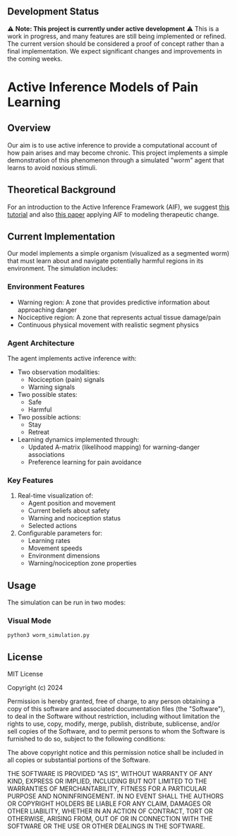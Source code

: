 
## Development Status
⚠️ **Note: This project is currently under active development** ⚠️
This is a work in progress, and many features are still being implemented or refined. The current version should be considered a proof of concept rather than a final implementation. We expect significant changes and improvements in the coming weeks.


# Active Inference Models of Pain Learning

## Overview
Our aim is to use active inference to provide a computational account of how pain arises and may become chronic. This project implements a simple demonstration of this phenomenon through a simulated "worm" agent that learns to avoid noxious stimuli.

## Theoretical Background
For an introduction to the Active Inference Framework (AIF), we suggest [this tutorial](https://www.sciencedirect.com/science/article/pii/S0022249621000973) and also [this paper](https://www.nature.com/articles/s41598-021-89047-0.pdf) applying AIF to modeling therapeutic change.

## Current Implementation
Our model implements a simple organism (visualized as a segmented worm) that must learn about and navigate potentially harmful regions in its environment. The simulation includes:

### Environment Features
- Warning region: A zone that provides predictive information about approaching danger
- Nociceptive region: A zone that represents actual tissue damage/pain
- Continuous physical movement with realistic segment physics

### Agent Architecture
The agent implements active inference with:
- Two observation modalities:
  - Nociception (pain) signals
  - Warning signals
- Two possible states:
  - Safe
  - Harmful
- Two possible actions:
  - Stay
  - Retreat
- Learning dynamics implemented through:
  - Updated A-matrix (likelihood mapping) for warning-danger associations
  - Preference learning for pain avoidance

### Key Features
1. Real-time visualization of:
   - Agent position and movement
   - Current beliefs about safety
   - Warning and nociception status
   - Selected actions
2. Configurable parameters for:
   - Learning rates
   - Movement speeds
   - Environment dimensions
   - Warning/nociception zone properties

## Usage
The simulation can be run in two modes:

### Visual Mode
```python3 worm_simulation.py```


## License
MIT License

Copyright (c) 2024 

Permission is hereby granted, free of charge, to any person obtaining a copy
of this software and associated documentation files (the "Software"), to deal
in the Software without restriction, including without limitation the rights
to use, copy, modify, merge, publish, distribute, sublicense, and/or sell
copies of the Software, and to permit persons to whom the Software is
furnished to do so, subject to the following conditions:

The above copyright notice and this permission notice shall be included in all
copies or substantial portions of the Software.

THE SOFTWARE IS PROVIDED "AS IS", WITHOUT WARRANTY OF ANY KIND, EXPRESS OR
IMPLIED, INCLUDING BUT NOT LIMITED TO THE WARRANTIES OF MERCHANTABILITY,
FITNESS FOR A PARTICULAR PURPOSE AND NONINFRINGEMENT. IN NO EVENT SHALL THE
AUTHORS OR COPYRIGHT HOLDERS BE LIABLE FOR ANY CLAIM, DAMAGES OR OTHER
LIABILITY, WHETHER IN AN ACTION OF CONTRACT, TORT OR OTHERWISE, ARISING FROM,
OUT OF OR IN CONNECTION WITH THE SOFTWARE OR THE USE OR OTHER DEALINGS IN THE
SOFTWARE.
